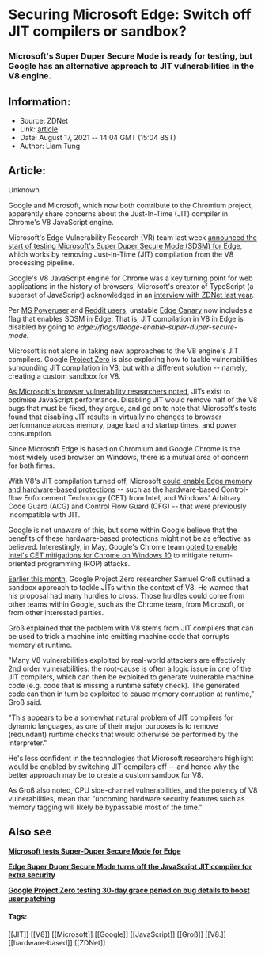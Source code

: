 # Securing Microsoft Edge: Switch off JIT compilers or sandbox?
### Microsoft's Super Duper Secure Mode is ready for testing, but Google has an alternative approach to JIT vulnerabilities in the V8 engine.

## Information:
+ Source: ZDNet
+ Link: [article](https://www.zdnet.com/article/securing-microsoft-edge-switch-off-jit-compilers-or-sandbox/)
+ Date: August 17, 2021 -- 14:04 GMT (15:04 BST)
+ Author: Liam Tung


## Article:
Unknown

Google and Microsoft, which now both contribute to the Chromium project, apparently share concerns about the Just-In-Time (JIT) compiler in Chrome's V8 JavaScript engine.  

Microsoft's Edge Vulnerability Research (VR) team last week [announced the start of testing Microsoft's Super Duper Secure Mode (SDSM) for Edge](https://www.zdnet.com/article/microsoft-is-testing-a-super-duper-secure-mode-for-its-edge-browser/), which works by removing Just-In-Time (JIT) compilation from the V8 processing pipeline. 


Google's V8 JavaScript engine for Chrome was a key turning point for web applications in the history of browsers, Microsoft's creator of TypeScript (a superset of JavaScript) acknowledged in an [interview with ZDNet last year](https://www.zdnet.com/article/typescript-creator-how-the-programming-language-beat-microsofts-open-source-fears/).

Per [MS Poweruser](https://mspoweruser.com/microsoft-edge-super-duper-secure-mode-now-has-a-settings-toggle/) and [Reddit users](https://www.reddit.com/r/MicrosoftEdge/comments/p5m6wq/super_duper_secure_mode_can_now_be_enabled_or/?context=3), unstable [Edge Canary](https://www.microsoftedgeinsider.com/en-us/download/canary) now includes a flag that enables SDSM in Edge. That is, JIT compilation in V8 in Edge is disabled by going to *edge://flags/#edge-enable-super-duper-secure-mode.* 

Microsoft is not alone in taking new approaches to the V8 engine's JIT compilers. Google [Project Zero](https://googleprojectzero.blogspot.com/p/about-project-zero.html) is also exploring how to tackle vulnerabilities surrounding JIT compilation in V8, but with a different solution -- namely, creating a custom sandbox for V8.   

[As Microsoft's browser vulnerability researchers noted](https://microsoftedge.github.io/edgevr/posts/Super-Duper-Secure-Mode/), JITs exist to optimise JavaScript performance. Disabling JIT would remove half of the V8 bugs that must be fixed, they argue, and go on to note that Microsoft's tests found that disabling JIT results in virtually no changes to browser performance across memory, page load and startup times, and power consumption.   

Since Microsoft Edge is based on Chromium and Google Chrome is the most widely used browser on Windows, there is a mutual area of concern for both firms.






With V8's JIT compilation turned off, Microsoft [could enable Edge memory and hardware-based protections](https://www.zdnet.com/article/edge-super-duper-secure-mode-turns-off-the-javascript-jit-compiler-for-extra-security/) -- such as the hardware-based Control-flow Enforcement Technology (CET) from Intel, and Windows' Arbitrary Code Guard (ACG) and Control Flow Guard (CFG) -- that were previously incompatible with JIT. 

Google is not unaware of this, but some within Google believe that the benefits of these hardware-based protections might not be as effective as believed. Interestingly, in May, Google's Chrome team [opted to enable Intel's CET mitigations for Chrome on Windows 10](https://www.zdnet.com/article/google-chrome-this-new-feature-makes-it-tougher-for-hackers-to-attack-windows-10-pcs/) to mitigate return-oriented programming (ROP) attacks. 

[Earlier this month](https://www.zdnet.com/article/bugs-in-chromes-javascript-engine-can-lead-to-powerful-exploits-this-project-aims-to-stop-them/), Google Project Zero researcher Samuel Groß outlined a sandbox approach to tackle JITs within the context of V8. He warned that his proposal had many hurdles to cross. Those hurdles could come from other teams within Google, such as the Chrome team, from Microsoft, or from other interested parties. 

Groß explained that the problem with V8 stems from JIT compilers that can be used to trick a machine into emitting machine code that corrupts memory at runtime. 

"Many V8 vulnerabilities exploited by real-world attackers are effectively 2nd order vulnerabilities: the root-cause is often a logic issue in one of the JIT compilers, which can then be exploited to generate vulnerable machine code (e.g. code that is missing a runtime safety check). The generated code can then in turn be exploited to cause memory corruption at runtime," Groß said. 

"This appears to be a somewhat natural problem of JIT compilers for dynamic languages, as one of their major purposes is to remove (redundant) runtime checks that would otherwise be performed by the interpreter." 

He's less confident in the technologies that Microsoft researchers highlight would be enabled by switching JIT compilers off -- and hence why the better approach may be to create a custom sandbox for V8. 

As Groß also noted, CPU side-channel vulnerabilities, and the potency of V8 vulnerabilities, mean that "upcoming hardware security features such as memory tagging will likely be bypassable most of the time." 

 Also see
---------

**[Microsoft tests Super-Duper Secure Mode for Edge](https://www.zdnet.com/article/microsoft-is-testing-a-super-duper-secure-mode-for-its-edge-browser/)** 

**[Edge Super Duper Secure Mode turns off the JavaScript JIT compiler for extra security](https://www.zdnet.com/article/edge-super-duper-secure-mode-turns-off-the-javascript-jit-compiler-for-extra-security/)** 

[**Google Project Zero testing 30-day grace period on bug details to boost user patching**](https://www.zdnet.com/article/google-project-zero-testing-30-day-grace-period-on-bug-details-to-boost-user-patching/) 





#### Tags:
[[JIT]] [[V8]] [[Microsoft]] [[Google]] [[JavaScript]] [[Groß]] [[V8.]] [[hardware-based]] [[ZDNet]]
